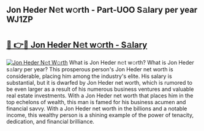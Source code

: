 ## Jon Heder N𝚎t w𝚘rth - Part-UOO S𝚊lary per year WJ1ZP

# <h2><a href="http://gc28oj.nevu.top/?p=Jon+Heder">🔗 👉🔴 Jon Heder N𝚎t w𝚘rth - S𝚊lary</a></h2>

[![Jon Heder N𝚎t W𝚘rth](https://i.imgur.com/Oavwk0R.jpeg)](http://gc28oj.nevu.top/?p=Jon+Heder)
What is Jon Heder n𝚎t w𝚘rth? What is Jon Heder s𝚊lary per year?
This prosperous person's Jon Heder net worth is considerable, placing him among the industry's elite. His salary is substantial, but it is dwarfed by Jon Heder net worth, which is rumored to be even larger as a result of his numerous business ventures and valuable real estate investments. With a Jon Heder net worth that places him in the top echelons of wealth, this man is famed for his business acumen and financial savvy. With a Jon Heder net worth in the billions and a notable income, this wealthy person is a shining example of the power of tenacity, dedication, and financial brilliance.
